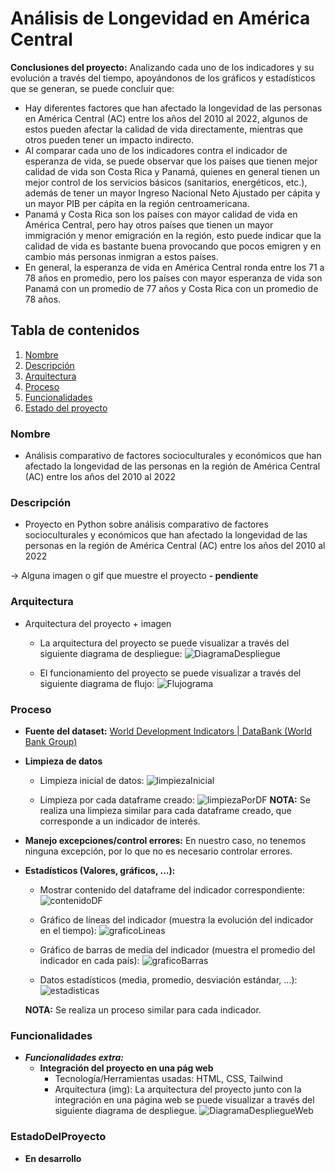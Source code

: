 # Análisis de Longevidad en América Central

**Conclusiones del proyecto:** Analizando cada uno de los indicadores y su evolución a través del tiempo, apoyándonos de los gráficos y estadísticos que se generan, se puede concluir que:
- Hay diferentes factores que han afectado la longevidad de las personas en América Central (AC) entre los años del 2010 al 2022, algunos de estos pueden afectar la calidad de vida directamente, mientras que otros pueden tener un impacto indirecto.
- Al comparar cada uno de los indicadores contra el indicador de esperanza de vida, se puede observar que los países que tienen mejor calidad de vida son Costa Rica y Panamá, quienes en general tienen un mejor control de los servicios básicos (sanitarios, energéticos, etc.), además de tener un mayor Ingreso Nacional Neto Ajustado per cápita y un mayor PIB per cápita en la región centroamericana.
- Panamá y Costa Rica son los países con mayor calidad de vida en América Central, pero hay otros países que tienen un mayor immigración y menor emigración en la región, esto puede indicar que la calidad de vida es bastante buena provocando que pocos emigren y en cambio más personas inmigran a estos países.
- En general, la esperanza de vida en América Central ronda entre los 71 a 78 años en promedio, pero los países con mayor esperanza de vida son Panamá con un promedio de 77 años y Costa Rica con un promedio de 78 años.

## Tabla de contenidos

1. [Nombre](#Nombre)
2. [Descripción](#Descripción)
3. [Arquitectura](#Arquitectura)
4. [Proceso](#Proceso)
5. [Funcionalidades](#Funcionalidades)
6. [Estado del proyecto](#EstadoDelProyecto)


### Nombre
* Análisis comparativo de factores socioculturales y económicos que han afectado la longevidad de las personas en la región de América Central (AC) entre los años del 2010 al 2022

### Descripción
* Proyecto en Python sobre análisis comparativo de factores socioculturales y económicos que han afectado la longevidad de las personas en la región de América Central (AC) entre los años del 2010 al 2022

-> Alguna imagen o gif que muestre el proyecto **- pendiente**

### Arquitectura
* Arquitectura del proyecto + imagen
    
    - La arquitectura del proyecto se puede visualizar a través del siguiente diagrama de despliegue:
        ![DiagramaDespliegue](img/DiagramaDespliegue.png)
    
    - El funcionamiento del proyecto se puede visualizar a través del siguiente diagrama de flujo:
        ![Flujograma](img/Flujograma.png)

### Proceso
* **Fuente del dataset:** [World Development Indicators | DataBank (World Bank Group)](https://databank.worldbank.org/reports.aspx?source=world-development-indicators#)

* **Limpieza de datos**
    - Limpieza inicial de datos:
    ![limpiezaInicial](img/limpiezaInicial.png)

    - Limpieza por cada dataframe creado:
    ![limpiezaPorDF](img/limpiezaPorDF.png)
    **NOTA:** Se realiza una limpieza similar para cada dataframe creado, que corresponde a un indicador de interés.

* **Manejo excepciones/control errores:** En nuestro caso, no tenemos ninguna excepción, por lo que no es necesario controlar errores.

* **Estadísticos (Valores, gráficos, …):**
    - Mostrar contenido del dataframe del indicador correspondiente:
    ![contenidoDF](img/contenidoDF.png)

    - Gráfico de líneas del indicador (muestra la evolución del indicador en el tiempo):
    ![graficoLineas](img/graficoLineas.png)

    - Gráfico de barras de media del indicador (muestra el promedio del indicador en cada país):
    ![graficoBarras](img/graficoBarras.png)

    - Datos estadísticos (media, promedio, desviación estándar, …):
    ![estadisticas](img/estadisticas.png)

    **NOTA:** Se realiza un proceso similar para cada indicador.
 
### Funcionalidades
* ***Funcionalidades extra:*** 
    - **Integración del proyecto en una pág web**
        - Tecnología/Herramientas usadas: HTML, CSS, Tailwind
        - Arquitectura (img): La arquitectura del proyecto junto con la integración en una página web se puede visualizar a través del siguiente diagrama de despliegue.
        ![DiagramaDespliegueWeb](img/DiagramaDespliegueWeb.png)

### EstadoDelProyecto
* **En desarrollo**